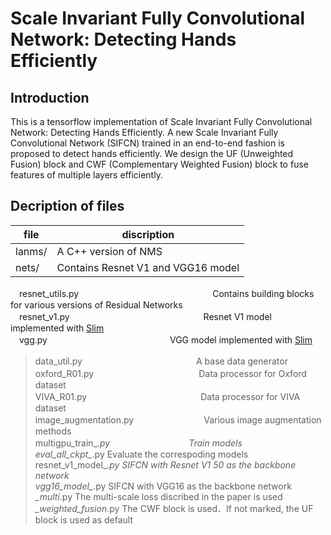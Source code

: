 Scale Invariant Fully Convolutional Network: Detecting Hands Efficiently
=====
Introduction
-----
This is a tensorflow implementation of Scale Invariant Fully Convolutional Network: Detecting Hands Efficiently. 
A new Scale Invariant Fully Convolutional Network (SIFCN) trained in an end-to-end fashion is proposed to detect hands efficiently.
We design the UF (Unweighted Fusion) block and CWF (Complementary Weighted Fusion) block to fuse features of multiple layers efficiently.

Decription of files
-----
|file|discription|
|--------|--------|
|lanms/|A C++ version of NMS|
|nets/|Contains Resnet V1 and VGG16 model
　resnet_utils.py
　　　　　　　　　　　　　　　Contains building blocks for various versions of Residual Networks<br>
　resnet_v1.py
　　　　　　　　　　　　　　　Resnet V1 model implemented with [Slim](https://github.com/tensorflow/models/tree/master/research/slim)<br>
　vgg.py　　　　　　　　　　　　　　VGG model implemented with [Slim](https://github.com/tensorflow/models/tree/master/research/slim)<br>
>data_util.py　　　　　　　　　　　　　A base data generator<br>
>oxford_R01.py　　　　　　　　　　　　Data processor for Oxford dataset<br>
>VIVA_R01.py　　　　　　　　　　　　　Data processor for VIVA dataset<br>
>image_augmentation.py　　　　　　　　Various image augmentation methods<br>
>multigpu_train_*.py　　　　　　　　　Train models<br>
>eval_all_ckpt_*.py				Evaluate the correspoding models<br>
>resnet_v1_model_*.py			SIFCN with Resnet V1 50 as the backbone network<br>
>vgg16_model_*.py				SIFCN with VGG16 as the backbone network<br>
>*_multi*.py					The multi-scale loss discribed in the paper is used<br>
>*_weighted_fusion*.py			The CWF block is used．If not marked, the UF block is used as default<br>